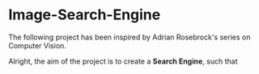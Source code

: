 # **Image-Search-Engine**

The following project has been inspired by Adrian Rosebrock's series on Computer Vision.

Alright, the aim of the project is to create a **Search Engine**, such that
